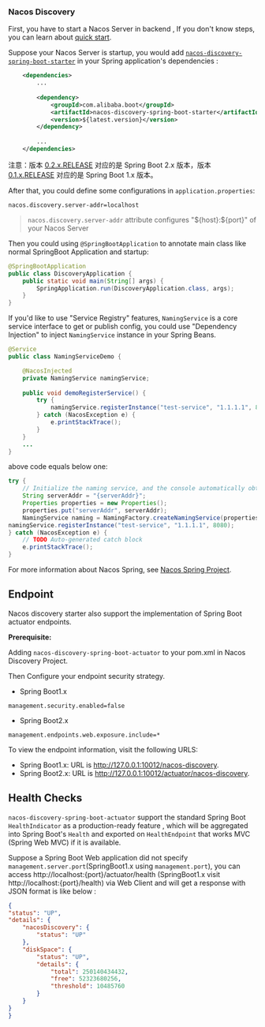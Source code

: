 ### Nacos Discovery

First, you have to start a Nacos Server in backend , If you don't know steps, you can learn about [quick start](https://nacos.io/en-us/docs/quick-start.html).

Suppose your Nacos Server is startup, you would add [`nacos-discovery-spring-boot-starter`](nacos-discovery-spring-boot-starter) in your  Spring application's dependencies :

```xml
    <dependencies>
        ...
        
        <dependency>
            <groupId>com.alibaba.boot</groupId>
            <artifactId>nacos-discovery-spring-boot-starter</artifactId>
            <version>${latest.version}</version>
        </dependency>
        
        ...
    </dependencies>
```

注意：版本 [0.2.x.RELEASE](https://mvnrepository.com/artifact/com.alibaba.boot/nacos-config-spring-boot-starter) 对应的是 Spring Boot 2.x 版本，版本 [0.1.x.RELEASE]((https://mvnrepository.com/artifact/com.alibaba.boot/nacos-config-spring-boot-starter)) 对应的是 Spring Boot 1.x 版本。

After that, you could define some configurations in `application.properties`:
 
```properties
nacos.discovery.server-addr=localhost
```

> `nacos.discovery.server-addr` attribute configures "\${host}:${port}" of your Nacos Server

Then you could using `@SpringBootApplication` to annotate main class like normal SpringBoot Application and startup:

```java
@SpringBootApplication
public class DiscoveryApplication {
    public static void main(String[] args) {
        SpringApplication.run(DiscoveryApplication.class, args);
    }
}
```

If you'd like to use "Service Registry" features, `NamingService` is a core service interface to get or publish config, you could use "Dependency Injection" to inject `NamingService` instance in your Spring Beans.

```java
@Service
public class NamingServiceDemo {

    @NacosInjected
    private NamingService namingService;
    
    public void demoRegisterService() {
        try {
            namingService.registerInstance("test-service", "1.1.1.1", 8080);
        } catch (NacosException e) {
            e.printStackTrace();
        }
    }
    ...
}
```

above code equals below one: 

```java
try {
    // Initialize the naming service, and the console automatically obtains the following parameters through the sample code.
    String serverAddr = "{serverAddr}";
    Properties properties = new Properties();
    properties.put("serverAddr", serverAddr);
    NamingService naming = NamingFactory.createNamingService(properties);
namingService.registerInstance("test-service", "1.1.1.1", 8080);
} catch (NacosException e) {
    // TODO Auto-generated catch block
    e.printStackTrace();
}
```

For more information about Nacos Spring, see [Nacos Spring Project](https://github.com/nacos-group/nacos-spring-project).

## Endpoint

Nacos discovery starter also support the implementation of Spring Boot actuator endpoints.

**Prerequisite:**

Adding `nacos-discovery-spring-boot-actuator` to your pom.xml in Nacos Discovery Project.

Then Configure your endpoint security strategy.

* Spring Boot1.x 

```properties
management.security.enabled=false
```

* Spring Boot2.x

```properties
management.endpoints.web.exposure.include=*
```

To view the endpoint information, visit the following URLS:

* Spring Boot1.x: URL is http://127.0.0.1:10012/nacos-discovery.
* Spring Boot2.x: URL is http://127.0.0.1:10012/actuator/nacos-discovery.

## Health Checks

`nacos-discovery-spring-boot-actuator` support the standard Spring Boot `HealthIndicator` as a production-ready feature , which will be aggregated into Spring Boot's `Health` and exported on `HealthEndpoint` that works MVC (Spring Web MVC) if it is available.

Suppose a Spring Boot Web application did not specify `management.server.port`(SpringBoot1.x using `management.port`), you can access http://localhost:{port}/actuator/health (SpringBoot1.x visit http://localhost:{port}/health) via Web Client and will get a response with JSON format is like below : 


```json
{
"status": "UP",
"details": {
    "nacosDiscovery": {
        "status": "UP"
    },
    "diskSpace": {
        "status": "UP",
        "details": {
            "total": 250140434432,
            "free": 52323680256,
            "threshold": 10485760
        }
    }
}
}
```